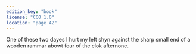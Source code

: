 ```yaml
---
edition_key: "book"
license: "CC0 1.0"
location: "page 42"
---
```

One of these two dayes I hurt my left shyn against the sharp small
end of a wooden rammar abowt four of the clok afternone.
